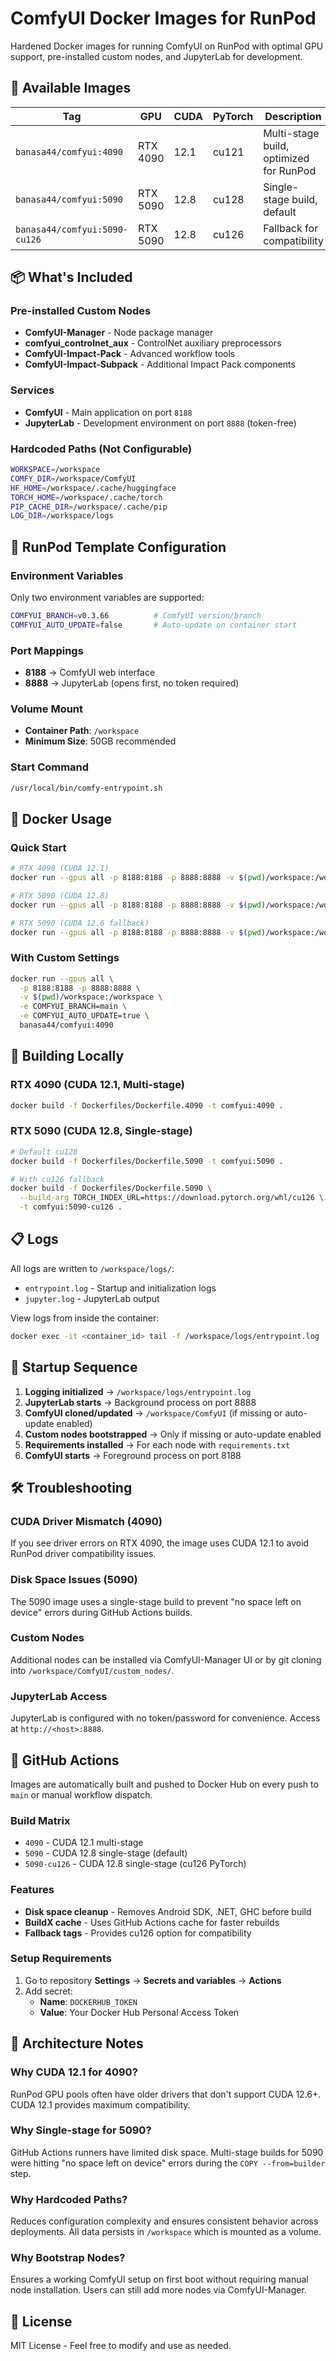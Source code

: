 # ComfyUI Docker Images for RunPod

Hardened Docker images for running ComfyUI on RunPod with optimal GPU support, pre-installed custom nodes, and JupyterLab for development.

## 🚀 Available Images

| Tag                           | GPU      | CUDA | PyTorch | Description                             |
| ----------------------------- | -------- | ---- | ------- | --------------------------------------- |
| `banasa44/comfyui:4090`       | RTX 4090 | 12.1 | cu121   | Multi-stage build, optimized for RunPod |
| `banasa44/comfyui:5090`       | RTX 5090 | 12.8 | cu128   | Single-stage build, default             |
| `banasa44/comfyui:5090-cu126` | RTX 5090 | 12.8 | cu126   | Fallback for compatibility              |

## 📦 What's Included

### Pre-installed Custom Nodes

- **ComfyUI-Manager** - Node package manager
- **comfyui_controlnet_aux** - ControlNet auxiliary preprocessors
- **ComfyUI-Impact-Pack** - Advanced workflow tools
- **ComfyUI-Impact-Subpack** - Additional Impact Pack components

### Services

- **ComfyUI** - Main application on port `8188`
- **JupyterLab** - Development environment on port `8888` (token-free)

### Hardcoded Paths (Not Configurable)

```bash
WORKSPACE=/workspace
COMFY_DIR=/workspace/ComfyUI
HF_HOME=/workspace/.cache/huggingface
TORCH_HOME=/workspace/.cache/torch
PIP_CACHE_DIR=/workspace/.cache/pip
LOG_DIR=/workspace/logs
```

## 🎯 RunPod Template Configuration

### Environment Variables

Only two environment variables are supported:

```bash
COMFYUI_BRANCH=v0.3.66          # ComfyUI version/branch
COMFYUI_AUTO_UPDATE=false       # Auto-update on container start
```

### Port Mappings

- **8188** → ComfyUI web interface
- **8888** → JupyterLab (opens first, no token required)

### Volume Mount

- **Container Path**: `/workspace`
- **Minimum Size**: 50GB recommended

### Start Command

```bash
/usr/local/bin/comfy-entrypoint.sh
```

## 🐳 Docker Usage

### Quick Start

```bash
# RTX 4090 (CUDA 12.1)
docker run --gpus all -p 8188:8188 -p 8888:8888 -v $(pwd)/workspace:/workspace banasa44/comfyui:4090

# RTX 5090 (CUDA 12.8)
docker run --gpus all -p 8188:8188 -p 8888:8888 -v $(pwd)/workspace:/workspace banasa44/comfyui:5090

# RTX 5090 (CUDA 12.6 fallback)
docker run --gpus all -p 8188:8188 -p 8888:8888 -v $(pwd)/workspace:/workspace banasa44/comfyui:5090-cu126
```

### With Custom Settings

```bash
docker run --gpus all \
  -p 8188:8188 -p 8888:8888 \
  -v $(pwd)/workspace:/workspace \
  -e COMFYUI_BRANCH=main \
  -e COMFYUI_AUTO_UPDATE=true \
  banasa44/comfyui:4090
```

## 🔨 Building Locally

### RTX 4090 (CUDA 12.1, Multi-stage)

```bash
docker build -f Dockerfiles/Dockerfile.4090 -t comfyui:4090 .
```

### RTX 5090 (CUDA 12.8, Single-stage)

```bash
# Default cu128
docker build -f Dockerfiles/Dockerfile.5090 -t comfyui:5090 .

# With cu126 fallback
docker build -f Dockerfiles/Dockerfile.5090 \
  --build-arg TORCH_INDEX_URL=https://download.pytorch.org/whl/cu126 \
  -t comfyui:5090-cu126 .
```

## 📋 Logs

All logs are written to `/workspace/logs/`:

- `entrypoint.log` - Startup and initialization logs
- `jupyter.log` - JupyterLab output

View logs from inside the container:

```bash
docker exec -it <container_id> tail -f /workspace/logs/entrypoint.log
```

## 🔄 Startup Sequence

1. **Logging initialized** → `/workspace/logs/entrypoint.log`
2. **JupyterLab starts** → Background process on port 8888
3. **ComfyUI cloned/updated** → `/workspace/ComfyUI` (if missing or auto-update enabled)
4. **Custom nodes bootstrapped** → Only if missing or auto-update enabled
5. **Requirements installed** → For each node with `requirements.txt`
6. **ComfyUI starts** → Foreground process on port 8188

## 🛠️ Troubleshooting

### CUDA Driver Mismatch (4090)

If you see driver errors on RTX 4090, the image uses CUDA 12.1 to avoid RunPod driver compatibility issues.

### Disk Space Issues (5090)

The 5090 image uses a single-stage build to prevent "no space left on device" errors during GitHub Actions builds.

### Custom Nodes

Additional nodes can be installed via ComfyUI-Manager UI or by git cloning into `/workspace/ComfyUI/custom_nodes/`.

### JupyterLab Access

JupyterLab is configured with no token/password for convenience. Access at `http://<host>:8888`.

## 🤖 GitHub Actions

Images are automatically built and pushed to Docker Hub on every push to `main` or manual workflow dispatch.

### Build Matrix

- `4090` - CUDA 12.1 multi-stage
- `5090` - CUDA 12.8 single-stage (default)
- `5090-cu126` - CUDA 12.8 single-stage (cu126 PyTorch)

### Features

- **Disk space cleanup** - Removes Android SDK, .NET, GHC before build
- **BuildX cache** - Uses GitHub Actions cache for faster rebuilds
- **Fallback tags** - Provides cu126 option for compatibility

### Setup Requirements

1. Go to repository **Settings** → **Secrets and variables** → **Actions**
2. Add secret:
   - **Name**: `DOCKERHUB_TOKEN`
   - **Value**: Your Docker Hub Personal Access Token

## 📝 Architecture Notes

### Why CUDA 12.1 for 4090?

RunPod GPU pools often have older drivers that don't support CUDA 12.6+. CUDA 12.1 provides maximum compatibility.

### Why Single-stage for 5090?

GitHub Actions runners have limited disk space. Multi-stage builds for 5090 were hitting "no space left on device" errors during the `COPY --from=builder` step.

### Why Hardcoded Paths?

Reduces configuration complexity and ensures consistent behavior across deployments. All data persists in `/workspace` which is mounted as a volume.

### Why Bootstrap Nodes?

Ensures a working ComfyUI setup on first boot without requiring manual node installation. Users can still add more nodes via ComfyUI-Manager.

## 📄 License

MIT License - Feel free to modify and use as needed.
